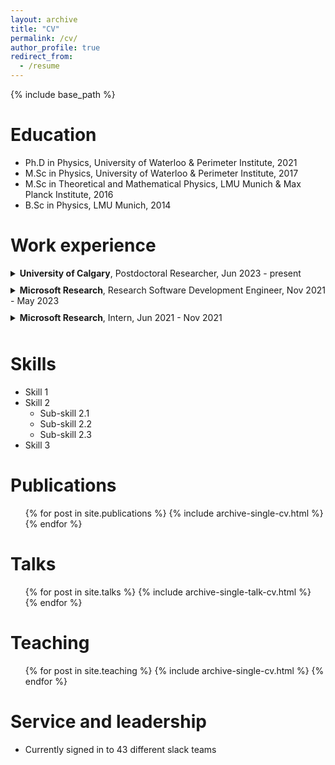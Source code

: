 ```yaml
---
layout: archive
title: "CV"
permalink: /cv/
author_profile: true
redirect_from:
  - /resume
---
```


{% include base_path %}

Education
======
* Ph.D in Physics, University of Waterloo & Perimeter Institute, 2021
* M.Sc in Physics, University of Waterloo & Perimeter Institute, 2017
* M.Sc in Theoretical and Mathematical Physics, LMU Munich & Max Planck Institute, 2016
* B.Sc in Physics, LMU Munich, 2014

Work experience
======
<details>
  <summary style="margin-bottom: 10px;"><strong>University of Calgary</strong>, Postdoctoral Researcher, Jun 2023 - present</summary>
  <p>Investigating the benefits of inductive bias for computer vision tasks with deep neural networks.</p>
</details>

<details>
  <summary style="margin-bottom: 10px;"><strong>Microsoft Research</strong>, Research Software Development Engineer, Nov 2021 - May 2023</summary>
  <p style="margin-left: 10px;">
    <li>Joined a physics-AI research collaboration, studying the relation between matrix models and quantum field theory.</li>
    <li>Presented progress reports twice weekly in team meetings, discussing new findings and challenges.</li>
    <li>Led a team of 5 regular members and 3 interns, authored 3 publications. Oversaw intern recruitment and selection process, evaluating candidates and mentoring 3 successful hires.</li>
  </p>
</details>

<details>
  <summary style="margin-bottom: 10px;"><strong>Microsoft Research</strong>, Intern, Jun 2021 - Nov 2021</summary>
  <p>Joined a physics-AI research collaboration, studying loss optimization and stationary action principle.</p>
  <p>Prepared weekly research progress reports, contributing valuable insights, which led to being hired.</p>
</details>
  
Skills
======
* Skill 1
* Skill 2
  * Sub-skill 2.1
  * Sub-skill 2.2
  * Sub-skill 2.3
* Skill 3

Publications
======
  <ul>{% for post in site.publications %}
    {% include archive-single-cv.html %}
  {% endfor %}</ul>
  
Talks
======
  <ul>{% for post in site.talks %}
    {% include archive-single-talk-cv.html %}
  {% endfor %}</ul>
  
Teaching
======
  <ul>{% for post in site.teaching %}
    {% include archive-single-cv.html %}
  {% endfor %}</ul>
  
Service and leadership
======
* Currently signed in to 43 different slack teams
